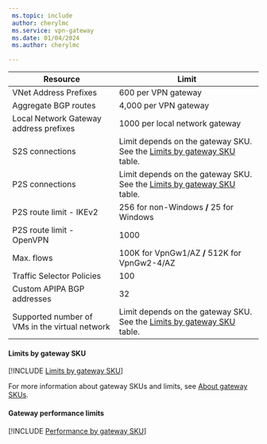 ```yaml
---
 ms.topic: include
 author: cherylmc
 ms.service: vpn-gateway
 ms.date: 01/04/2024
 ms.author: cherylmc

---
```


| Resource                                | Limit        |
|-----------------------------------------|------------------------------|
| VNet Address Prefixes                   | 600 per VPN gateway          |
| Aggregate BGP routes                    | 4,000 per VPN gateway        |
| Local Network Gateway address prefixes  | 1000 per local network gateway               |
| S2S connections                         | Limit depends on the gateway SKU. See the [Limits by gateway SKU](#limits-by-gateway-sku) table.|
| P2S connections                         | Limit depends on the gateway SKU. See the [Limits by gateway SKU](#limits-by-gateway-sku) table.|
| P2S route limit - IKEv2                 | 256 for non-Windows **/** 25 for Windows           |
| P2S route limit - OpenVPN               | 1000                         |
| Max. flows                              | 100K for VpnGw1/AZ  **/**  512K for VpnGw2-4/AZ|
| Traffic Selector Policies               | 100  |
| Custom APIPA BGP addresses              | 32   |
| Supported number of VMs in the virtual network | Limit depends on the gateway SKU. See the [Limits by gateway SKU](#limits-by-gateway-sku) table.|

#### Limits by gateway SKU

[!INCLUDE [Limits by gateway SKU](vpn-gateway-table-gwtype-aggtput-include.md)]

For more information about gateway SKUs and limits, see [About gateway SKUs](../articles/vpn-gateway/about-gateway-skus.md#benchmark).

#### Gateway performance limits

[!INCLUDE [Performance by gateway SKU](vpn-gateway-table-sku-performance.md)]
